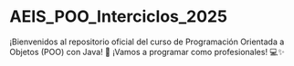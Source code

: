 # AEIS_POO_Interciclos_2025
¡Bienvenidos al repositorio oficial del curso de Programación Orientada a Objetos (POO) con Java! 🚀  ¡Vamos a programar como profesionales! 💻✨
